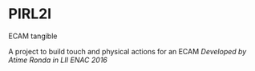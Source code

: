 # PIRL2I
ECAM tangible

A project to build touch and physical actions for an ECAM
_Developed by Atime Ronda in LII ENAC 2016_

